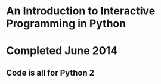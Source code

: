 # An Introduction to Interactive Programming in Python

# Completed June 2014

## Code is all for Python 2